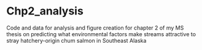 # Chp2_analysis
Code and data for analysis and figure creation for chapter 2 of my MS thesis on predicting what environmental factors make streams attractive to stray hatchery-origin chum salmon in Southeast Alaska
